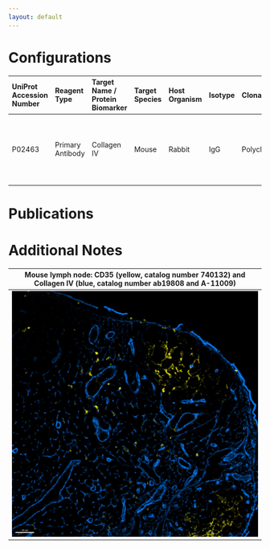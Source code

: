 ```yaml
---
layout: default
---
```


# Configurations

| UniProt Accession Number   | Reagent Type     | Target Name / Protein Biomarker   | Target Species   | Host Organism   | Isotype   | Clonality   | Vendor   | Catalog Number   | Conjugate    | RRID      | Availability   | Method        | Tissue Preservation               | Target Tissue   | Tissue State   | Detergent         | Antigen Retrieval Conditions   | Dye Inactivation Conditions   | Recommend   | Agree                                                        | Disagree   | Contributor                                                  | Notes   |
|:---------------------------|:-----------------|:----------------------------------|:-----------------|:----------------|:----------|:------------|:---------|:-----------------|:-------------|:----------|:---------------|:--------------|:----------------------------------|:----------------|:---------------|:------------------|:-------------------------------|:------------------------------|:------------|:-------------------------------------------------------------|:-----------|:-------------------------------------------------------------|:--------|
| P02463                     | Primary Antibody | Collagen IV                       | Mouse            | Rabbit          | IgG       | Polyclonal  | Abcam    | ab19808          | Unconjugated | AB_445160 | Stock          | IBEX2D Manual | 1:4 Cytofix/Cytoperm Fixed Frozen | Lymph Node      | NA             | 0.3% Triton-X-100 | NA                             | NA                            | Yes         | [0000-0003-4379-8967](https://orcid.org/0000-0003-4379-8967); [0000-0003-1118-7432](https://orcid.org/0000-0003-1118-7432) | NA         | [0000-0003-4379-8967](https://orcid.org/0000-0003-4379-8967) |         |

# Publications



# Additional Notes

<a name="notes"></a>

| Mouse lymph node: CD35 (yellow, catalog number 740132) and Collagen IV (blue, catalog number ab19808 and A-11009) |
|:-------:|
| ![](../CD35_BV510/Mouse_LN_CD35_yellow_BD_740132_ColIV_blue_ab19808_A-11009.jpg) |
